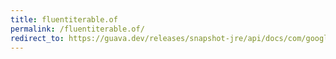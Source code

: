 ```yaml
---
title: fluentiterable.of
permalink: /fluentiterable.of/
redirect_to: https://guava.dev/releases/snapshot-jre/api/docs/com/google/common/collect/FluentIterable.html#of--
---
```

